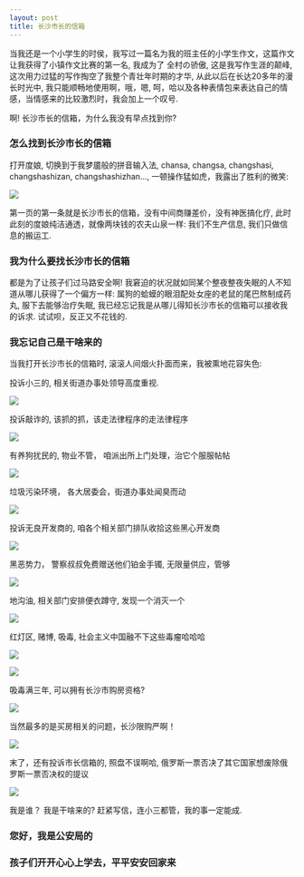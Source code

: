 ```yaml
---
layout: post
title: 长沙市长的信箱
---
```


当我还是一个小学生的时侯，我写过一篇名为我的班主任的小学生作文，这篇作文让我获得了小镇作文比赛的第一名, 我成为了 全村の骄傲, 这是我写作生涯的颠峰, 这次用力过猛的写作掏空了我整个青壮年时期的才华, 从此以后在长达20多年的漫长时光中, 我只能顺畅地使用啊，哦，嗯, 呵，哈以及各种表情包来表达自己的情感，当情感来的比较激烈时，我会加上一个叹号. 

啊! 长沙市长的信箱，为什么我没有早点找到你?


### 怎么找到长沙市长的信箱

打开度娘, 切换到于我梦靥般的拼音输入法, chansa, changsa, changshasi, changshashizan, changshashizhan..., 一顿操作猛如虎，我露出了胜利的微笑:

![](/images/Snip20190504_53.png)

第一页的第一条就是长沙市长的信箱，没有中间商赚差价，没有神医搞化疗, 此时此刻的度娘纯洁通透，就像两块钱的农夫山泉一样: 我们不生产信息, 我们只做信息的搬运工.


### 我为什么要找长沙市长的信箱

都是为了让孩子们过马路安全啊! 我窘迫的状况就如同某个整夜整夜失眠的人不知道从哪儿获得了一个偏方一样: 属狗的蛤蟆的眼泪配处女座的老鼠的尾巴熬制成药丸, 服下去能够治疗失眠, 我已经忘记我是从哪儿得知长沙市长的信箱可以接收我的诉求. 试试呗，反正又不花钱的.

### 我忘记自己是干啥来的

当我打开长沙市长的信箱时, 滚滚人间烟火扑面而来，我被熏地花容失色:

投诉小三的, 相关街道办事处领导高度重视.

![](/images/Snip20190504_47.png)

投诉敲诈的, 该抓的抓，该走法律程序的走法律程序

![](/images/Snip20190504_48.png)

有养狗扰民的, 物业不管， 咱派出所上门处理，治它个服服帖帖

![](/images/Snip20190504_49.png)

垃圾污染环境， 各大居委会，街道办事处闻臭而动

![](/images/Snip20190504_33.png)

投诉无良开发商的, 咱各个相关部门排队收拾这些黑心开发商

![](/images/Snip20190504_34.png)

黑恶势力， 警察叔叔免费赠送他们铂金手镯, 无限量供应，管够

![](/images/Snip20190504_36.png)

地沟油, 相关部门安排便衣蹲守, 发现一个消灭一个

![](/images/Snip20190504_37.png)

红灯区, 赌博, 吸毒, 社会主义中国融不下这些毒瘤哈哈哈

![](/images/Snip20190504_39.png)

![](/images/Snip20190504_46.png)

吸毒满三年, 可以拥有长沙市购房资格?

![](/images/Snip20190504_50.png)

当然最多的是买房相关的问题，长沙限购严啊！

![](/images/Snip20190504_51.png)

末了，还有投诉市长信箱的, 照盘不误啊哈, 俄罗斯一票否决了其它国家想废除俄罗斯一票否决权的提议

![](/images/Snip20190504_54.png)

我是谁？ 我是干啥来的? 赶紧写信，连小三都管，我的事一定能成.



### 您好，我是公安局的

### 孩子们开开心心上学去，平平安安回家来

